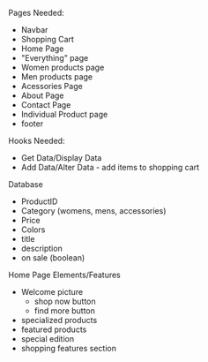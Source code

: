 Pages Needed:
 - Navbar 
 - Shopping Cart
 - Home Page 
 - "Everything" page
 - Women products page 
 - Men products page 
 - Acessories Page 
 - About Page 
 - Contact Page 
 - Individual Product page 
 - footer 
  
Hooks Needed:
 - Get Data/Display Data
 - Add Data/Alter Data - add items to shopping cart

Database
 - ProductID
 - Category (womens, mens, accessories)
 - Price
 - Colors
 - title
 - description
 - on sale (boolean)


Home Page Elements/Features

 - Welcome picture
   - shop now button
   - find more button
 - specialized products
 - featured products
 - special edition
 - shopping features section
